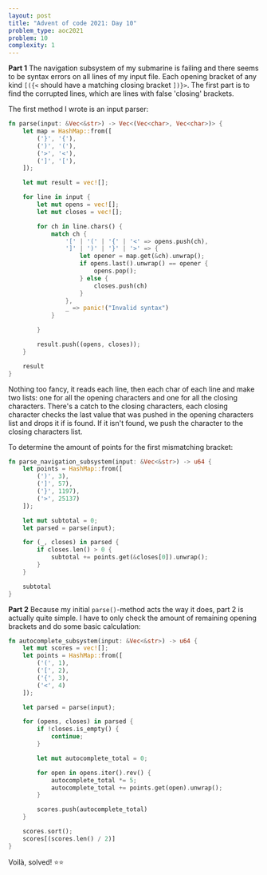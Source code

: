 ```yaml
---
layout: post
title: "Advent of code 2021: Day 10"
problem_type: aoc2021
problem: 10
complexity: 1
---
```


**Part 1**
The navigation subsystem of my submarine is failing and there seems to be syntax errors on all lines of my input file. Each opening bracket of any kind `[({<` should have a matching closing bracket `])}>`. The first part is to find the corrupted lines, which are lines with false 'closing' brackets.

The first method I wrote is an input parser:

```rust
fn parse(input: &Vec<&str>) -> Vec<(Vec<char>, Vec<char>)> {
    let map = HashMap::from([
        ('}', '{'),
        (')', '('),
        ('>', '<'),
        (']', '['),
    ]);

    let mut result = vec![];

    for line in input {
        let mut opens = vec![];
        let mut closes = vec![];

        for ch in line.chars() {
            match ch {
                '[' | '(' | '{' | '<' => opens.push(ch),
                ']' | ')' | '}' | '>' => {
                    let opener = map.get(&ch).unwrap();
                    if opens.last().unwrap() == opener {
                        opens.pop();
                    } else {
                        closes.push(ch)
                    }
                },
                _ => panic!("Invalid syntax")
            }

        }

        result.push((opens, closes));
    }

    result
}
```

Nothing too fancy, it reads each line, then each char of each line and make two lists: one for all the opening characters and one for all the closing characters. There's a catch to the closing characters, each closing character checks the last value that was pushed in the opening characters list and drops it if is found. If it isn't found, we push the character to the closing characters list.

To determine the amount of points for the first mismatching bracket:

```rust
fn parse_navigation_subsystem(input: &Vec<&str>) -> u64 {
    let points = HashMap::from([
        (')', 3),
        (']', 57),
        ('}', 1197),
        ('>', 25137)
    ]);

    let mut subtotal = 0;
    let parsed = parse(input);

    for (_, closes) in parsed {
        if closes.len() > 0 {
            subtotal += points.get(&closes[0]).unwrap();
        }
    }

    subtotal
}
```

**Part 2**
Because my initial `parse()`-method acts the way it does, part 2 is actually quite simple. I have to only check the amount of remaining opening brackets and do some basic calculation:

```rust
fn autocomplete_subsystem(input: &Vec<&str>) -> u64 {
    let mut scores = vec![];
    let points = HashMap::from([
        ('(', 1),
        ('[', 2),
        ('{', 3),
        ('<', 4)
    ]);

    let parsed = parse(input);

    for (opens, closes) in parsed {
        if !closes.is_empty() {
            continue;
        }

        let mut autocomplete_total = 0;

        for open in opens.iter().rev() {
            autocomplete_total *= 5;
            autocomplete_total += points.get(open).unwrap();
        }

        scores.push(autocomplete_total)
    }

    scores.sort();
    scores[(scores.len() / 2)]
}
```

Voilà, solved! ⭐️⭐️
